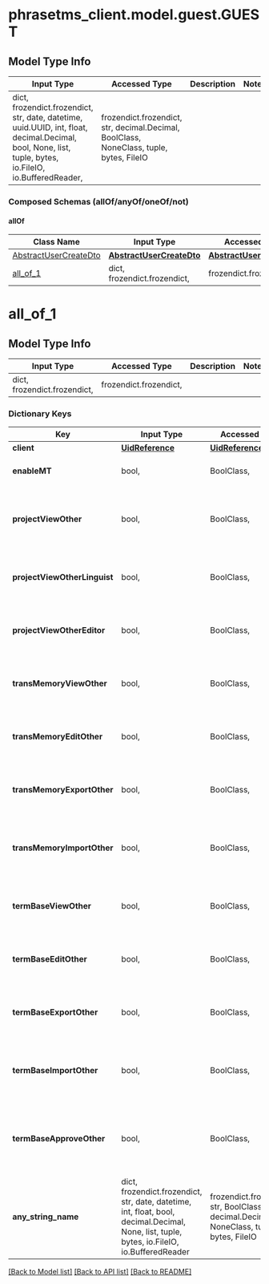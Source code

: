 # phrasetms_client.model.guest.GUEST

## Model Type Info

| Input Type                                                                                                                                              | Accessed Type                                                                           | Description | Notes |
| ------------------------------------------------------------------------------------------------------------------------------------------------------- | --------------------------------------------------------------------------------------- | ----------- | ----- |
| dict, frozendict.frozendict, str, date, datetime, uuid.UUID, int, float, decimal.Decimal, bool, None, list, tuple, bytes, io.FileIO, io.BufferedReader, | frozendict.frozendict, str, decimal.Decimal, BoolClass, NoneClass, tuple, bytes, FileIO |             |

### Composed Schemas (allOf/anyOf/oneOf/not)

#### allOf

| Class Name                                        | Input Type                                            | Accessed Type                                         | Description | Notes |
| ------------------------------------------------- | ----------------------------------------------------- | ----------------------------------------------------- | ----------- | ----- |
| [AbstractUserCreateDto](AbstractUserCreateDto.md) | [**AbstractUserCreateDto**](AbstractUserCreateDto.md) | [**AbstractUserCreateDto**](AbstractUserCreateDto.md) |             |
| [all_of_1](#all_of_1)                             | dict, frozendict.frozendict,                          | frozendict.frozendict,                                |             |

# all_of_1

## Model Type Info

| Input Type                   | Accessed Type          | Description | Notes |
| ---------------------------- | ---------------------- | ----------- | ----- |
| dict, frozendict.frozendict, | frozendict.frozendict, |             |

### Dictionary Keys

| Key                          | Input Type                                                                                                                                  | Accessed Type                                                                           | Description                                                        | Notes      |
| ---------------------------- | ------------------------------------------------------------------------------------------------------------------------------------------- | --------------------------------------------------------------------------------------- | ------------------------------------------------------------------ | ---------- |
| **client**                   | [**UidReference**](UidReference.md)                                                                                                         | [**UidReference**](UidReference.md)                                                     |                                                                    |
| **enableMT**                 | bool,                                                                                                                                       | BoolClass,                                                                              | Enable MT. Default: true                                           | [optional] |
| **projectViewOther**         | bool,                                                                                                                                       | BoolClass,                                                                              | View projects created by other users. Default: true                | [optional] |
| **projectViewOtherLinguist** | bool,                                                                                                                                       | BoolClass,                                                                              | Show provider names. Default: true                                 | [optional] |
| **projectViewOtherEditor**   | bool,                                                                                                                                       | BoolClass,                                                                              | Edit jobs in Memsource Editor. Default: true                       | [optional] |
| **transMemoryViewOther**     | bool,                                                                                                                                       | BoolClass,                                                                              | View TMs created by other users. Default: true                     | [optional] |
| **transMemoryEditOther**     | bool,                                                                                                                                       | BoolClass,                                                                              | Modify TMs created by other users. Default: true                   | [optional] |
| **transMemoryExportOther**   | bool,                                                                                                                                       | BoolClass,                                                                              | Export TMs created by other users. Default: true                   | [optional] |
| **transMemoryImportOther**   | bool,                                                                                                                                       | BoolClass,                                                                              | Import into TMs created by other users. Default: true              | [optional] |
| **termBaseViewOther**        | bool,                                                                                                                                       | BoolClass,                                                                              | View TBs created by other users. Default: true                     | [optional] |
| **termBaseEditOther**        | bool,                                                                                                                                       | BoolClass,                                                                              | Modify TBs created by other users. Default: true                   | [optional] |
| **termBaseExportOther**      | bool,                                                                                                                                       | BoolClass,                                                                              | Export TBs created by other users. Default: true                   | [optional] |
| **termBaseImportOther**      | bool,                                                                                                                                       | BoolClass,                                                                              | Import into TBs created by other users. Default: true              | [optional] |
| **termBaseApproveOther**     | bool,                                                                                                                                       | BoolClass,                                                                              | Approve terms in TBs created by other users. Default: true         | [optional] |
| **any_string_name**          | dict, frozendict.frozendict, str, date, datetime, int, float, bool, decimal.Decimal, None, list, tuple, bytes, io.FileIO, io.BufferedReader | frozendict.frozendict, str, BoolClass, decimal.Decimal, NoneClass, tuple, bytes, FileIO | any string name can be used but the value must be the correct type | [optional] |

[[Back to Model list]](../../README.md#documentation-for-models) [[Back to API list]](../../README.md#documentation-for-api-endpoints) [[Back to README]](../../README.md)

